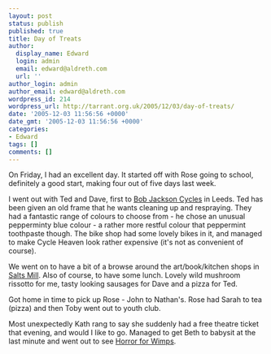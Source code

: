 ```yaml
---
layout: post
status: publish
published: true
title: Day of Treats
author:
  display_name: Edward
  login: admin
  email: edward@aldreth.com
  url: ''
author_login: admin
author_email: edward@aldreth.com
wordpress_id: 214
wordpress_url: http://tarrant.org.uk/2005/12/03/day-of-treats/
date: '2005-12-03 11:56:56 +0000'
date_gmt: '2005-12-03 11:56:56 +0000'
categories:
- Edward
tags: []
comments: []
---
```

<p>On Friday, I had an excellent day.  It started off with Rose going to school, definitely a good start, making four out of five days last week.</p>
<p>I went out with Ted and Dave, first to <a href="http://www.bobjacksoncycles.co.uk/default.php">Bob Jackson Cycles</a> in Leeds.  Ted has been given an old frame that he wants cleaning up and respraying.  They had a fantastic range of colours to choose from - he chose an unusual pepperminty blue colour - a rather more restful colour that peppermint toothpaste though.  The bike shop had some lovely bikes in it, and managed to make Cycle Heaven look rather expensive (it's not as convenient of course).</p>
<p>We went on to have a bit of a browse around the art/book/kitchen shops in <a href="http://www.saltsmill.org.uk/index.htm">Salts Mill</a>.  Also of course, to have some lunch.  Lovely wild mushroom rissotto for me, tasty looking sausages for Dave and a pizza for Ted.</p>
<p>Got home in time to pick up Rose - John to Nathan's.  Rose had Sarah to tea (pizza) and then Toby went out to youth club.</p>
<p>Most unexpectedly Kath rang to say she suddenly had a free theatre ticket that evening, and would I like to go.  Managed to get Beth to babysit at the last minute and went out to see <a href="http://www.yorktheatreroyal.co.uk/archive-news/news176.shtml">Horror for Wimps</a>.</p>
